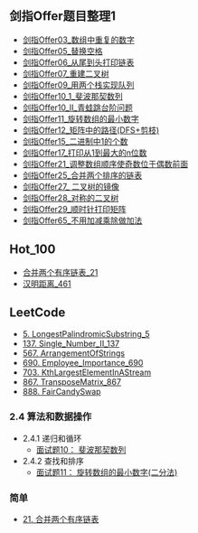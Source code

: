 ## 剑指Offer题目整理1
- [剑指Offer03_数组中重复的数字](剑指Offer/剑指Offer03_数组中重复的数字.md)
- [剑指Offer05_替换空格](剑指Offer/剑指Offer05_替换空格.md)
- [剑指Offer06_从尾到头打印链表](剑指Offer/剑指Offer06_从尾到头打印链表.md)
- [剑指Offer07_重建二叉树](剑指Offer/剑指Offer07_重建二叉树.md)
- [剑指Offer09_用两个栈实现队列](剑指Offer/剑指Offer09_用两个栈实现队列.md)
- [剑指Offer10_1_斐波那契数列](剑指Offer/剑指Offer10_1_斐波那契数列.md)
- [剑指Offer10_II_青蛙跳台阶问题](剑指Offer/剑指Offer10_II_青蛙跳台阶问题.md)
- [剑指Offer11_旋转数组的最小数字](剑指Offer/剑指Offer11_旋转数组的最小数字.md)
- [剑指Offer12_矩阵中的路径(DFS+剪枝)](剑指Offer/剑指Offer12_矩阵中的路径.md)
- [剑指Offer15_二进制中1的个数](剑指Offer/剑指Offer15_二进制中1的个数.md)
- [剑指Offer17_打印从1到最大的n位数](剑指Offer/剑指Offer17_打印从1到最大的n位数.md)
- [剑指Offer21_调整数组顺序使奇数位于偶数前面](剑指Offer/剑指Offer21_调整数组顺序使奇数位于偶数前面.md)
- [剑指Offer25_合并两个排序的链表](剑指Offer/剑指Offer25_合并两个排序的链表.md)
- [剑指Offer27_ 二叉树的镜像](剑指Offer/剑指Offer27_二叉树的镜像.md)
- [剑指Offer28_对称的二叉树](剑指Offer/剑指Offer28_对称的二叉树.md)
- [剑指Offer29_顺时针打印矩阵](剑指Offer/剑指Offer29_顺时针打印矩阵.md)
- [剑指Offer65_不用加减乘除做加法](剑指Offer/剑指Offer65_不用加减乘除做加法.md)

## Hot_100

- [合并两个有序链表_21](Hot_100/合并两个有序链表_21.md)
- [汉明距离_461](Hot_100/汉明距离_461.md)


## LeetCode
- [5. LongestPalindromicSubstring_5](LeetCode_Order/LongestPalindromicSubstring_5.md)
- [137. Single_Number_II_137](LeetCode_Order/Single_Number_II_137.md)
- [567. ArrangementOfStrings](LeetCode_Order/ArrangementOfStrings_567.md)
- [690. Employee_Importance_690](LeetCode_Order/Employee_Importance_690.md)
- [703. KthLargestElementInAStream](LeetCode_Order/KthLargestElementInAStream_703.md)
- [867. TransposeMatrix_867](LeetCode_Order/TransposeMatrix_867.md)
- [888. FairCandySwap](LeetCode_Order/FairCandySwap_888.md)

### 2.4 算法和数据操作
- 2.4.1 递归和循环
	- [面试题10： 斐波那契数列]()
- 2.4.2 查找和排序
	- [面试题11： 旋转数组的最小数字(二分法)](剑指Offer/剑指Offer11_旋转数组的最小数字.md)


### 简单 
- [21. 合并两个有序链表](Hot_100/合并两个有序链表.md)